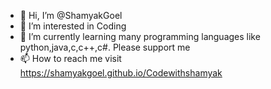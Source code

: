 - 👋 Hi, I’m @ShamyakGoel
- 👀 I’m interested in Coding
- 🌱 I’m currently learning many programming languages like python,java,c,c++,c#. Please support me
- 📫 How to reach me visit https://shamyakgoel.github.io/Codewithshamyak

<!---
ShamyakGoel/ShamyakGoel is a ✨ special ✨ repository because its `README.md` (this file) appears on your GitHub profile.
You can click the Preview link to take a look at your changes.
--->
